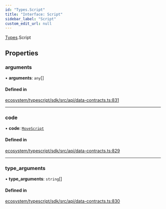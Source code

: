 ```yaml
---
id: "Types.Script"
title: "Interface: Script"
sidebar_label: "Script"
custom_edit_url: null
---
```


[Types](../namespaces/Types.md).Script

## Properties

### arguments

• **arguments**: `any`[]

#### Defined in

[ecosystem/typescript/sdk/src/api/data-contracts.ts:831](https://github.com/aptos-labs/aptos-core/blob/fb73eb358/ecosystem/typescript/sdk/src/api/data-contracts.ts#L831)

___

### code

• **code**: [`MoveScript`](Types.MoveScript.md)

#### Defined in

[ecosystem/typescript/sdk/src/api/data-contracts.ts:829](https://github.com/aptos-labs/aptos-core/blob/fb73eb358/ecosystem/typescript/sdk/src/api/data-contracts.ts#L829)

___

### type\_arguments

• **type\_arguments**: `string`[]

#### Defined in

[ecosystem/typescript/sdk/src/api/data-contracts.ts:830](https://github.com/aptos-labs/aptos-core/blob/fb73eb358/ecosystem/typescript/sdk/src/api/data-contracts.ts#L830)
